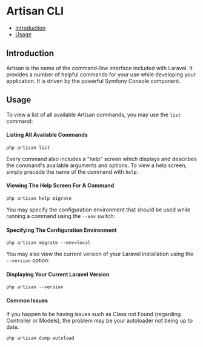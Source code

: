 # Artisan CLI

- [Introduction](#introduction)
- [Usage](#usage)

<a name="introduction"></a>
## Introduction

Artisan is the name of the command-line interface included with Laravel. It provides a number of helpful commands for your use while developing your application. It is driven by the powerful Symfony Console component.

<a name="usage"></a>
## Usage

To view a list of all available Artisan commands, you may use the `list` command:

#### Listing All Available Commands

	php artisan list

Every command also includes a "help" screen which displays and describes the command's available arguments and options. To view a help screen, simply precede the name of the command with `help`:

#### Viewing The Help Screen For A Command

	php artisan help migrate

You may specify the configuration environment that should be used while running a command using the `--env` switch:

#### Specifying The Configuration Environment

	php artisan migrate --env=local

You may also view the current version of your Laravel installation using the `--version` option:

#### Displaying Your Current Laravel Version

	php artisan --version

#### Common Issues

If you happen to be having issues such as Class not Found (regarding Controller or Models), the problem may be your autoloader not being up to date. 

	php artisan dump-autoload
	
